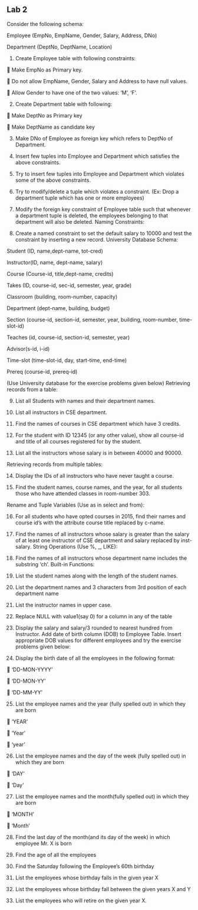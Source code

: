 ## Lab 2

Consider the following schema:


Employee (EmpNo, EmpName, Gender, Salary, Address, DNo)


Department (DeptNo, DeptName, Location)
1. Create Employee table with following constraints:

 Make EmpNo as Primary key.

 Do not allow EmpName, Gender, Salary and Address to have null values.

 Allow Gender to have one of the two values: ‘M’, ‘F’.


2. Create Department table with following:

 Make DeptNo as Primary key

 Make DeptName as candidate key



3. Make DNo of Employee as foreign key which refers to DeptNo of Department.


4. Insert few tuples into Employee and Department which satisfies the above constraints.


5. Try to insert few tuples into Employee and Department which violates some of the above constraints.


6. Try to modify/delete a tuple which violates a constraint.
(Ex: Drop a department tuple which has one or more employees)


7. Modify the foreign key constraint of Employee table such that whenever a department tuple is deleted, the employees belonging to that department will also be deleted.
Naming Constraints:


8. Create a named constraint to set the default salary to 10000 and test the constraint by
inserting a new record.
University Database Schema:

Student (ID, name,dept-name, tot-cred)

Instructor(ID, name, dept-name, salary)

Course (Course-id, title,dept-name, credits)

Takes (ID, course-id, sec-id, semester, year, grade)

Classroom (building, room-number, capacity)

Department (dept-name, building, budget)

Section (course-id, section-id, semester, year, building, 
room-number, time-slot-id)

Teaches (id, course-id, section-id, semester, year)

Advisor(s-id, i-id)

Time-slot (time-slot-id, day, start-time, end-time)

Prereq (course-id, prereq-id)

(Use University database for the exercise problems given below)
Retrieving records from a table:


9. List all Students with names and their department names.


10. List all instructors in CSE department.


11. Find the names of courses in CSE department which have 3 credits.


12. For the student with ID 12345 (or any other value), show all course-id and title of all courses registered for by the student.


13. List all the instructors whose salary is in between 40000 
    and 90000.


Retrieving records from multiple tables:


14. Display the IDs of all instructors who have never taught a course.


15. Find the student names, course names, and the year, for all students those who have attended classes in room-number 303.


Rename and Tuple Variables (Use as in select and from):


16. For all students who have opted courses in 2015, find their names and course id’s with the attribute course title replaced by c-name.


17. Find the names of all instructors whose salary is greater than the salary of at least one instructor of CSE department and salary replaced by inst-salary.
String Operations (Use %, _, LIKE):


18. Find the names of all instructors whose department name includes the substring ‘ch’.
Built-in Functions:


19. List the student names along with the length of the student names.


20. List the department names and 3 characters from 3rd position of each department name


21. List the instructor names in upper case.


22. Replace NULL with value1(say 0) for a column in any of the table


23. Display the salary and salary/3 rounded to nearest hundred from Instructor.
Add date of birth column (DOB) to Employee Table. Insert appropriate DOB values for different employees and try the exercise problems given below:


24. Display the birth date of all the employees in the following format:

 ‘DD-MON-YYYY’

 ‘DD-MON-YY’

 ‘DD-MM-YY’


25. List the employee names and the year (fully spelled out) in which they are born

 ‘YEAR’

 ‘Year’

 ‘year’


26. List the employee names and the day of the week (fully spelled out) in which they are born

 ‘DAY’

 ‘Day’


27.  List the employee names and the month(fully spelled out) in which they are born

 ‘MONTH’

 ‘Month’



28. Find the last day of the month(and its day of the week) in which employee Mr. X is born


29. Find the age of all the employees


30. Find the Saturday following the Employee’s 60th birthday


31. List the employees whose birthday falls in the given year X


32. List the employees whose birthday fall between the given years X and Y


33. List the employees who will retire on the given year X.